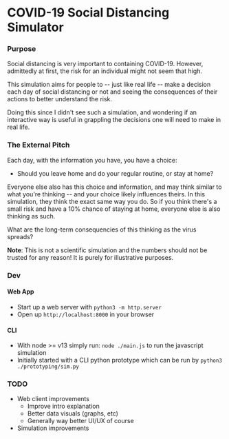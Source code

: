 # COVID-19 Social Distancing Simulator

### Purpose
Social distancing is very important to containing COVID-19.
However, admittedly at first, the risk for an individual might not seem that high.

This simulation aims for people to -- just like real life -- 
make a decision each day of social distancing or not and seeing 
the consequences of their actions to better understand the risk.

Doing this since I didn't see such a simulation, and wondering
if an interactive way is useful in grappling the decisions
one will need to make in real life.

### The External Pitch
Each day, with the information you have, you have a choice:
- Should you leave home and do your regular routine, or stay at home?

Everyone else also has this choice and information, and may think similar to what you're thinking -- and your choice likely influences theirs. In this simulation, they think the exact same way you do. So if you think there's a small risk and have a 10% chance of staying at home, everyone else is also thinking as such.

What are the long-term consequencies of this thinking as the virus spreads?

**Note**: This is not a scientific simulation and the numbers should not be trusted for any reason! It is purely for illustrative purposes.

### Dev
#### Web App
- Start up a web server with `python3 -m http.server`
- Open up `http://localhost:8000` in your browser
#### CLI
- With node >= v13 simply run: `node ./main.js` to run the javascript simulation
- Initially started with a  CLI python prototype which can be run by `python3 ./prototyping/sim.py`

### TODO
- Web client improvements 
  - Improve intro explanation
  - Better data visuals (graphs, etc)
  - Generally way better UI/UX of course
- Simulation improvements

